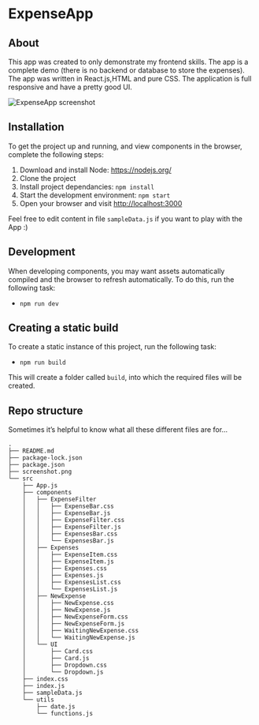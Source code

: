 # ExpenseApp

## About
This app was created to only demonstrate my frontend skills. The app is a complete demo (there is no backend or database to store the expenses).
The app was written in React.js,HTML and pure CSS. The application is full responsive and have a pretty good UI.

![ExpenseApp screenshot](https://github.com/saouas/project00/blob/master/screenshot.png)


## Installation
To get the project up and running, and view components in the browser, complete the following steps:

1. Download and install Node: <https://nodejs.org/>
2. Clone the project
3. Install project dependancies: `npm install`
4. Start the development environment: `npm start`
5. Open your browser and visit <http://localhost:3000>

Feel free to edit content in file `sampleData.js` if you want to play with the App :)

## Development
When developing components, you may want assets automatically compiled and the browser to refresh automatically. To do this, run the following task:

* `npm run dev`

## Creating a static build
To create a static instance of this project, run the following task:

* `npm run build`

This will create a folder called `build`, into which the required files will be created.


## Repo structure
Sometimes it’s helpful to know what all these different files are for…

```
.
├── README.md
├── package-lock.json
├── package.json
├── screenshot.png
└── src
    ├── App.js
    ├── components
    │   ├── ExpenseFilter
    │   │   ├── ExpenseBar.css
    │   │   ├── ExpenseBar.js
    │   │   ├── ExpenseFilter.css
    │   │   ├── ExpenseFilter.js
    │   │   ├── ExpensesBar.css
    │   │   └── ExpensesBar.js
    │   ├── Expenses
    │   │   ├── ExpenseItem.css
    │   │   ├── ExpenseItem.js
    │   │   ├── Expenses.css
    │   │   ├── Expenses.js
    │   │   ├── ExpensesList.css
    │   │   └── ExpensesList.js
    │   ├── NewExpense
    │   │   ├── NewExpense.css
    │   │   ├── NewExpense.js
    │   │   ├── NewExpenseForm.css
    │   │   ├── NewExpenseForm.js
    │   │   ├── WaitingNewExpense.css
    │   │   └── WaitingNewExpense.js
    │   └── UI
    │       ├── Card.css
    │       ├── Card.js
    │       ├── Dropdown.css
    │       └── Dropdown.js
    ├── index.css
    ├── index.js
    ├── sampleData.js
    └── utils
        ├── date.js
        └── functions.js
```
